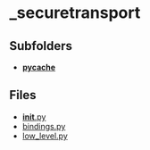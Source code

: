 # _securetransport

## Subfolders

- [__pycache__](__pycache__)

## Files

- [__init__.py](__init__.py)
- [bindings.py](bindings.py)
- [low_level.py](low_level.py)
